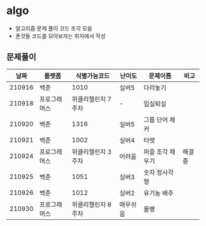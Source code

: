 # algo

- 알고리즘 문제 풀이 코드 조각 모음
- 푼것들 코드를 모아보자는 취지에서 작성

## 문제풀이

| 날짜     | 플랫폼    | 식별가능코드     | 난이도  | 문제이름      | 비고  |
|--------|--------|------------|------|-----------|-----|
| 210916 | 백준     | 1010       | 실버5  | 다리놓기      |     |
| 210918 | 프로그래머스 | 위클리챌린지 7주차 | -    | 입실퇴실      |     |
| 210920 | 백준     | 1316       | 실버5  | 그룹 단어 체커  |     |
| 210921 | 백준     | 1002       | 실버4  | 터렛        |     |
| 210924 | 프로그래머스 | 위클리챌린지 3주차 | 어려움  | 퍼즐 조각 채우기 | 해결중 |
| 210925 | 백준     | 1051       | 실버3  | 숫자 정사각형   |     |
| 210926 | 백준     | 1012       | 실버2  | 유기농 배추    |     |
| 210930 | 프로그래머스 | 위클리챌린지 8주차 | 매우쉬움 | 물병        |     |
